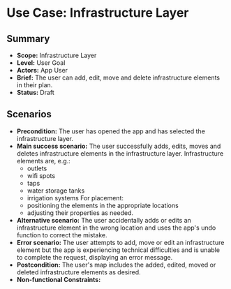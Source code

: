 # Use Case: Infrastructure Layer

## Summary

- **Scope:** Infrastructure Layer
- **Level:** User Goal
- **Actors:** App User
- **Brief:** The user can add, edit, move and delete infrastructure elements in their plan.
- **Status:** Draft

## Scenarios

- **Precondition:**
  The user has opened the app and has selected the infrastructure layer.
- **Main success scenario:**
  The user successfully adds, edits, moves and deletes infrastructure elements in the infrastructure layer.
  Infrastructure elements are, e.g.:
  - outlets
  - wifi spots
  - taps
  - water storage tanks
  - irrigation systems
  For placement:
  - positioning the elements in the appropriate locations
  - adjusting their properties
  as needed.
- **Alternative scenario:**
  The user accidentally adds or edits an infrastructure element in the wrong location and uses the app's undo function to correct the mistake.
- **Error scenario:**
  The user attempts to add, move or edit an infrastructure element but the app is experiencing technical difficulties and is unable to complete the request, displaying an error message.
- **Postcondition:**
  The user's map includes the added, edited, moved or deleted infrastructure elements as desired.
- **Non-functional Constraints:**
